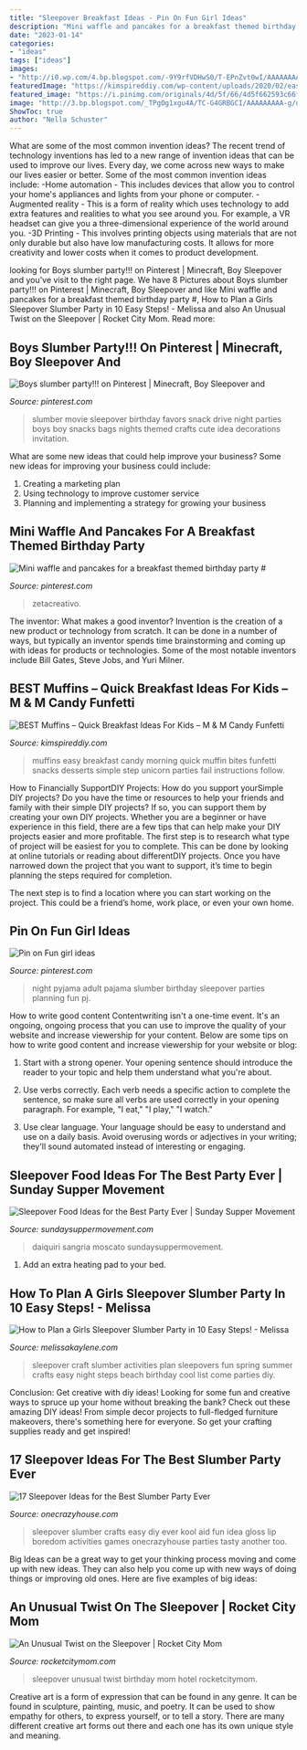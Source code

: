 ```yaml
---
title: "Sleepover Breakfast Ideas - Pin On Fun Girl Ideas"
description: "Mini waffle and pancakes for a breakfast themed birthday party #"
date: "2023-01-14"
categories:
- "ideas"
tags: ["ideas"]
images:
- "http://i0.wp.com/4.bp.blogspot.com/-9Y9rfVDHwS0/T-EPnZvt0wI/AAAAAAAAAkI/_jmuXgsJXIU/s1600/sleepovercraftideas.jpg"
featuredImage: "https://kimspireddiy.com/wp-content/uploads/2020/02/easy-m-and-m-funfetti-pancake-muffin-bites-2.jpg"
featured_image: "https://i.pinimg.com/originals/4d/5f/66/4d5f662593c66f5bf69feaea639b6b72.jpg"
image: "http://3.bp.blogspot.com/_TPgOg1xgu4A/TC-G4GRBGCI/AAAAAAAAA-g/oIIdfS78aPg/s1600/IMG_2742.JPG"
ShowToc: true
author: "Nella Schuster"
---
```



What are some of the most common invention ideas?
The recent trend of technology inventions has led to a new range of invention ideas that can be used to improve our lives. Every day, we come across new ways to make our lives easier or better. Some of the most common invention ideas include: 
-Home automation - This includes devices that allow you to control your home's appliances and lights from your phone or computer. 
-Augmented reality - This is a form of reality which uses technology to add extra features and realities to what you see around you. For example, a VR headset can give you a three-dimensional experience of the world around you. 
-3D Printing - This involves printing objects using materials that are not only durable but also have low manufacturing costs. It allows for more creativity and lower costs when it comes to product development.

	

		
looking for Boys slumber party!!! on Pinterest | Minecraft, Boy Sleepover and you've visit to the right page. We have 8 Pictures about Boys slumber party!!! on Pinterest | Minecraft, Boy Sleepover and like Mini waffle and pancakes for a breakfast themed birthday party #, How to Plan a Girls Sleepover Slumber Party in 10 Easy Steps! - Melissa and also An Unusual Twist on the Sleepover | Rocket City Mom. Read more:
		
    
## Boys Slumber Party!!! On Pinterest | Minecraft, Boy Sleepover And

<img loading=lazy src="http://3.bp.blogspot.com/_TPgOg1xgu4A/TC-G4GRBGCI/AAAAAAAAA-g/oIIdfS78aPg/s1600/IMG_2742.JPG" onerror="this.onerror=null;this.src='https://tse2.mm.bing.net/th?id=OIP.7qob2T2nh9INLlfXJhhGrwHaLG&amp;pid=15.1';" alt="Boys slumber party!!! on Pinterest | Minecraft, Boy Sleepover and">

_Source: pinterest.com_

>slumber movie sleepover birthday favors snack drive night parties boys boy snacks bags nights themed crafts cute idea decorations invitation. 

	

What are some new ideas that could help improve your business?
Some new ideas for improving your business could include: 
1. Creating a marketing plan 
2. Using technology to improve customer service 
3. Planning and implementing a strategy for growing your business 

    
## Mini Waffle And Pancakes For A Breakfast Themed Birthday Party #

<img loading=lazy src="https://i.pinimg.com/originals/4d/5f/66/4d5f662593c66f5bf69feaea639b6b72.jpg" onerror="this.onerror=null;this.src='https://tse1.mm.bing.net/th?id=OIP._LV8KaeCG05rT5v2ziQLHwHaJ3&amp;pid=15.1';" alt="Mini waffle and pancakes for a breakfast themed birthday party #">

_Source: pinterest.com_

>zetacreativo. 

	

The inventor: What makes a good inventor?
Invention is the creation of a new product or technology from scratch. It can be done in a number of ways, but typically an inventor spends time brainstorming and coming up with ideas for products or technologies. Some of the most notable inventors include Bill Gates, Steve Jobs, and Yuri Milner.

    
## BEST Muffins – Quick Breakfast Ideas For Kids – M &amp; M Candy Funfetti

<img loading=lazy src="https://kimspireddiy.com/wp-content/uploads/2020/02/easy-m-and-m-funfetti-pancake-muffin-bites-2.jpg" onerror="this.onerror=null;this.src='https://tse1.mm.bing.net/th?id=OIP.cbNQRO4AHVG7H2XcTbad9AHaLH&amp;pid=15.1';" alt="BEST Muffins – Quick Breakfast Ideas For Kids – M &amp; M Candy Funfetti">

_Source: kimspireddiy.com_

>muffins easy breakfast candy morning quick muffin bites funfetti snacks desserts simple step unicorn parties fail instructions follow. 

	

How to Financially SupportDIY Projects: How do you support yourSimple DIY projects?
Do you have the time or resources to help your friends and family with their simple DIY projects? If so, you can support them by creating your own DIY projects. Whether you are a beginner or have experience in this field, there are a few tips that can help make your DIY projects easier and more profitable.
The first step is to research what type of project will be easiest for you to complete. This can be done by looking at online tutorials or reading about differentDIY projects. Once you have narrowed down the project that you want to support, it’s time to begin planning the steps required for completion.

The next step is to find a location where you can start working on the project. This could be a friend’s home, work place, or even your own home.

    
## Pin On Fun Girl Ideas

<img loading=lazy src="https://i.pinimg.com/originals/6c/1c/f4/6c1cf40f2adb20084a2a3debdb8a9c75.jpg" onerror="this.onerror=null;this.src='https://tse1.mm.bing.net/th?id=OIP.F25HVvnNAor4SWNwg0x3UwHaFj&amp;pid=15.1';" alt="Pin on Fun girl ideas">

_Source: pinterest.com_

>night pyjama adult pajama slumber birthday sleepover parties planning fun pj. 

	

How to write good content
Contentwriting isn't a one-time event. It's an ongoing, ongoing process that you can use to improve the quality of your website and increase viewership for your content. Below are some tips on how to write good content and increase viewership for your website or blog: 
1) Start with a strong opener. Your opening sentence should introduce the reader to your topic and help them understand what you're about. 

2) Use verbs correctly. Each verb needs a specific action to complete the sentence, so make sure all verbs are used correctly in your opening paragraph. For example, "I eat," "I play," "I watch." 

3) Use clear language. Your language should be easy to understand and use on a daily basis. Avoid overusing words or adjectives in your writing; they'll sound automated instead of interesting or engaging.

    
## Sleepover Food Ideas For The Best Party Ever | Sunday Supper Movement

<img loading=lazy src="https://sundaysuppermovement.com/wp-content/uploads/2020/05/strawberry-daiquiri-recipe-12.jpg" onerror="this.onerror=null;this.src='https://tse3.mm.bing.net/th?id=OIP.43o5GfKIeoDBfUh2NvHaZgHaLH&amp;pid=15.1';" alt="Sleepover Food Ideas for the Best Party Ever | Sunday Supper Movement">

_Source: sundaysuppermovement.com_

>daiquiri sangria moscato sundaysuppermovement. 

	

1. Add an extra heating pad to your bed.

    
## How To Plan A Girls Sleepover Slumber Party In 10 Easy Steps! - Melissa

<img loading=lazy src="http://i0.wp.com/4.bp.blogspot.com/-9Y9rfVDHwS0/T-EPnZvt0wI/AAAAAAAAAkI/_jmuXgsJXIU/s1600/sleepovercraftideas.jpg" onerror="this.onerror=null;this.src='https://tse1.mm.bing.net/th?id=OIP.HulePvVnzwYZvnbzwWqHNgHaFo&amp;pid=15.1';" alt="How to Plan a Girls Sleepover Slumber Party in 10 Easy Steps! - Melissa">

_Source: melissakaylene.com_

>sleepover craft slumber activities plan sleepovers fun spring summer crafts easy night steps beach birthday cool list come parties diy. 

	

Conclusion: Get creative with diy ideas!
Looking for some fun and creative ways to spruce up your home without breaking the bank? Check out these amazing DIY ideas!
From simple decor projects to full-fledged furniture makeovers, there's something here for everyone. So get your crafting supplies ready and get inspired!

    
## 17 Sleepover Ideas For The Best Slumber Party Ever

<img loading=lazy src="https://cdn.onecrazyhouse.com/wp-content/uploads/2016/09/kool-aid-lipgloss.jpg" onerror="this.onerror=null;this.src='https://tse4.mm.bing.net/th?id=OIP.LbevTI2PPhaS5KCL2ihlPAHaLH&amp;pid=15.1';" alt="17 Sleepover Ideas for the Best Slumber Party Ever">

_Source: onecrazyhouse.com_

>sleepover slumber crafts easy diy ever kool aid fun idea gloss lip boredom activities games onecrazyhouse parties tasty another too. 

	

Big Ideas can be a great way to get your thinking process moving and come up with new ideas. They can also help you come up with new ways of doing things or improving old ones. Here are five examples of big ideas: 

    
## An Unusual Twist On The Sleepover | Rocket City Mom

<img loading=lazy src="https://www.rocketcitymom.com/wp-content/uploads/2013/01/elevatorFinal.jpg" onerror="this.onerror=null;this.src='https://tse1.mm.bing.net/th?id=OIP.L8JtEjHcb-RHFnU2wfnhgwHaFr&amp;pid=15.1';" alt="An Unusual Twist on the Sleepover | Rocket City Mom">

_Source: rocketcitymom.com_

>sleepover unusual twist birthday mom hotel rocketcitymom. 

	

Creative art is a form of expression that can be found in any genre. It can be found in sculpture, painting, music, and poetry. It can be used to show empathy for others, to express yourself, or to tell a story. There are many different creative art forms out there and each one has its own unique style and meaning.

